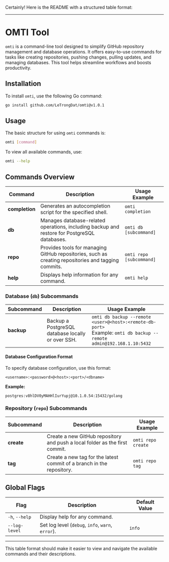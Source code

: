 Certainly! Here is the README with a structured table format:

---

# OMTI Tool

`omti` is a command-line tool designed to simplify GitHub repository management and database operations. It offers easy-to-use commands for tasks like creating repositories, pushing changes, pulling updates, and managing databases. This tool helps streamline workflows and boosts productivity.

## Installation

To install `omti`, use the following Go command:

```bash
go install github.com/LeTrongDat/omti@v1.0.1
```

## Usage

The basic structure for using `omti` commands is:

```bash
omti [command]
```

To view all available commands, use:

```bash
omti --help
```

## Commands Overview

| Command       | Description                                                                                              | Usage Example                                      |
|---------------|----------------------------------------------------------------------------------------------------------|----------------------------------------------------|
| **completion** | Generates an autocompletion script for the specified shell.                                              | `omti completion`                                  |
| **db**         | Manages database-related operations, including backup and restore for PostgreSQL databases.              | `omti db [subcommand]`                             |
| **repo**       | Provides tools for managing GitHub repositories, such as creating repositories and tagging commits.      | `omti repo [subcommand]`                           |
| **help**       | Displays help information for any command.                                                               | `omti help`                                        |

### Database (`db`) Subcommands

| Subcommand | Description                                           | Usage Example                                                                                        |
|------------|-------------------------------------------------------|------------------------------------------------------------------------------------------------------|
| **backup** | Backup a PostgreSQL database locally or over SSH.     | `omti db backup --remote <user>@<host>:<remote-db-port>`<br>Example: `omti db backup --remote admin@192.168.1.10:5432` |

#### Database Configuration Format

To specify database configuration, use this format:

```
<username>:<password>@<host>:<port>/<dbname>
```

**Example:**
```
postgres:v8hlDV0yMAHHlIurYupj@10.1.0.54:15432/golang
```

### Repository (`repo`) Subcommands

| Subcommand  | Description                                                              | Usage Example                                  |
|-------------|--------------------------------------------------------------------------|------------------------------------------------|
| **create**  | Create a new GitHub repository and push a local folder as the first commit. | `omti repo create`                             |
| **tag**     | Create a new tag for the latest commit of a branch in the repository.     | `omti repo tag`                                |

## Global Flags

| Flag              | Description                                        | Default Value |
|-------------------|----------------------------------------------------|---------------|
| `-h`, `--help`    | Display help for any command.                      |               |
| `--log-level`     | Set log level (`debug`, `info`, `warn`, `error`).  | `info`        |

---

This table format should make it easier to view and navigate the available commands and their descriptions.